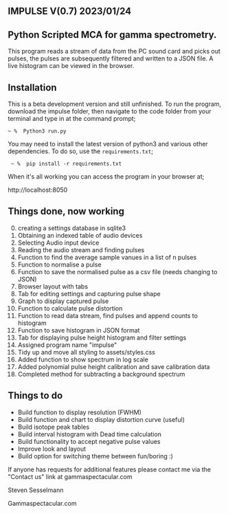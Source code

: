 IMPULSE V(0.7) 2023/01/24
--------------
Python Scripted MCA for gamma spectrometry.
----------------------------------------
 This program reads a stream of data from the PC sound card and picks out pulses, the pulses are subsequently filtered and written to a JSON file. A live histogram can be viewed in the browser. 
 
 Installation
 ------------
 This is a beta development version and still unfinished. 
 To run the program, download the impulse folder, then navigate to the code folder from your terminal and type in at the command prompt; 
 
 ```
 ~ %  Python3 run.py
 ```
 
You may need to install the latest version of python3 and various other dependencies. To do so, use the `requirements.txt`;

```
 ~ %  pip install -r requirements.txt
```

When it's all working you can access the program in your browser at;

http://localhost:8050
 

Things done, now working
------------------------

0) creating a settings database in sqlite3
1) Obtaining an indexed table of audio devices 
2) Selecting Audio input device
3) Reading the audio stream and finding pulses
4) Function to find the average sample vanues in a list of n pulses
5) Function to normalise a pulse
6) Function to save the normalised pulse as a csv file (needs changing to JSON)
7) Browser layout with tabs
8) Tab for editing settings and capturing pulse shape
9) Graph to display captured pulse
10) Function to calculate pulse distortion
11) Function to read data stream, find pulses and append counts to histogram
12) Function to save histogram in JSON format
13) Tab for displaying pulse height histogram and filter settings
14) Assigned program name "impulse"
15) Tidy up and move all styling to assets/styles.css
16) Added function to show spectrum in log scale
17) Added polynomial pulse height calibration and save calibration data
18) Completed method for subtracting a background spectrum


Things to do
------------
* Build function to display resolution (FWHM)
* Build function and chart to display distortion curve (useful)
* Build isotope peak tables 
* Build interval histogram with Dead time calculation 
* Build functionality to accept negative pulse values
* Improve look and layout
* Build option for switching theme between fun/boring :)

If anyone has requests for additional features please contact me via the "Contact us" link at gammaspectacular.com


Steven Sesselmann

Gammaspectacular.com

